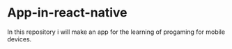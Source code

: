 # App-in-react-native
In this repository i will make an app for the learning of progaming for mobile devices.
